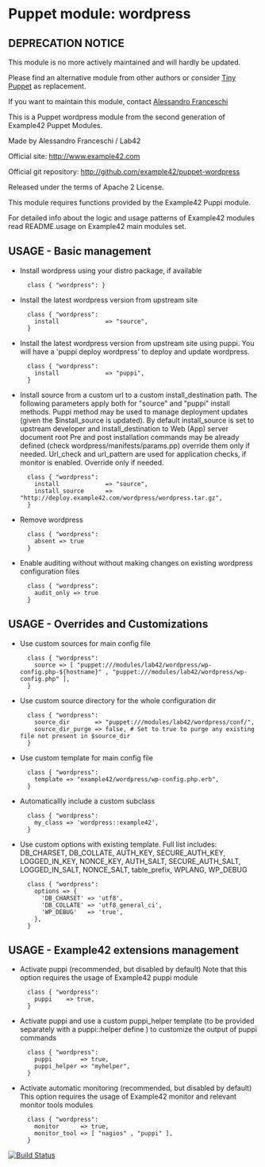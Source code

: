# Puppet module: wordpress

## DEPRECATION NOTICE
This module is no more actively maintained and will hardly be updated.

Please find an alternative module from other authors or consider [Tiny Puppet](https://github.com/example42/puppet-tp) as replacement.

If you want to maintain this module, contact [Alessandro Franceschi](https://github.com/alvagante)


This is a Puppet wordpress module from the second generation of Example42 Puppet Modules.

Made by Alessandro Franceschi / Lab42

Official site: http://www.example42.com

Official git repository: http://github.com/example42/puppet-wordpress

Released under the terms of Apache 2 License.

This module requires functions provided by the Example42 Puppi module.

For detailed info about the logic and usage patterns of Example42 modules read README.usage on Example42 main modules set.

## USAGE - Basic management

* Install wordpress using your distro package, if available

        class { "wordpress": }

* Install the latest wordpress version from upstream site

        class { "wordpress":
          install             => "source",
        }

* Install the latest wordpress version from upstream site using puppi. 
  You will have a 'puppi deploy wordpress' to deploy and update wordpress.

        class { "wordpress":
          install             => "puppi",
        }

* Install source from a custom url to a custom install_destination path.
  The following parameters apply both for "source" and "puppi" install methods.
  Puppi method may be used to manage deployment updates (given the $install_source is updated).
  By default install_source is set to upstream developer and install_destination to Web (App) server document root
  Pre and post installation commands may be already defined (check wordpress/manifests/params.pp) override them only if needed.
  Url_check and url_pattern are used for application checks, if monitor is enabled. Override only if needed.

        class { "wordpress":
          install             => "source",
          install_source      => "http://deploy.example42.com/wordpress/wordpress.tar.gz",
        }

* Remove wordpress

        class { "wordpress":
          absent => true
        }

* Enable auditing without without making changes on existing wordpress configuration files

        class { "wordpress":
          audit_only => true
        }


## USAGE - Overrides and Customizations
* Use custom sources for main config file 

        class { "wordpress":
          source => [ "puppet:///modules/lab42/wordpress/wp-config.php-${hostname}" , "puppet:///modules/lab42/wordpress/wp-config.php" ], 
        }


* Use custom source directory for the whole configuration dir

        class { "wordpress":
          source_dir       => "puppet:///modules/lab42/wordpress/conf/",
          source_dir_purge => false, # Set to true to purge any existing file not present in $source_dir
        }

* Use custom template for main config file 

        class { "wordpress":
          template => "example42/wordpress/wp-config.php.erb",      
        }

* Automaticallly include a custom subclass

        class { "wordpress":
          my_class => 'wordpress::example42',
        }

* Use custom options with existing template. Full list includes: DB_CHARSET, DB_COLLATE, AUTH_KEY, SECURE_AUTH_KEY, LOGGED_IN_KEY, NONCE_KEY, AUTH_SALT, SECURE_AUTH_SALT, LOGGED_IN_SALT, NONCE_SALT, table_prefix, WPLANG, WP_DEBUG

        class { "wordpress":
          options => {
            'DB_CHARSET' => 'utf8',
            'DB_COLLATE' => 'utf8_general_ci',
            'WP_DEBUG'   => 'true',
          },
        }


## USAGE - Example42 extensions management 
* Activate puppi (recommended, but disabled by default)
  Note that this option requires the usage of Example42 puppi module

        class { "wordpress": 
          puppi    => true,
        }

* Activate puppi and use a custom puppi_helper template (to be provided separately with
  a puppi::helper define ) to customize the output of puppi commands 

        class { "wordpress":
          puppi        => true,
          puppi_helper => "myhelper", 
        }

* Activate automatic monitoring (recommended, but disabled by default)
  This option requires the usage of Example42 monitor and relevant monitor tools modules

        class { "wordpress":
          monitor      => true,
          monitor_tool => [ "nagios" , "puppi" ],
        }


[![Build Status](https://travis-ci.org/example42/puppet-wordpress.png?branch=master)](https://travis-ci.org/example42/puppet-wordpress)
